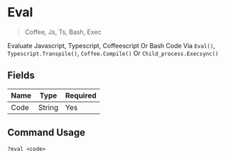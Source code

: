 # Eval
> Coffee, Js, Ts, Bash, Exec

Evaluate Javascript, Typescript, Coffeescript Or Bash Code Via `Eval()`, `Typescript.Transpile()`, `Coffee.Compile()` Or `Child_process.Execsync()`

## Fields

| Name | Type | Required |
|------|------|----------|
| Code | String | Yes |

## Command Usage
```
?eval <code>
```